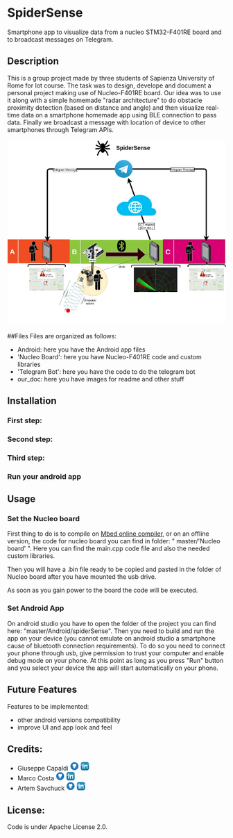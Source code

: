 # SpiderSense
Smartphone app to visualize data from a nucleo STM32-F401RE board and to broadcast messages on Telegram.

<!-- image of acrhitecture
<img src="">
-->

## Description

This is a group project made by three students of Sapienza University of Rome for Iot course. The task was to design, develope and document a personal project making use of Nucleo-F401RE board. Our idea was to use it along with a simple homemade "radar architecture" to do obstacle proximity detection (based on distance and angle) and then visualize real-time data on a smartphone homemade app using BLE connection to pass data. Finally we broadcast a message with location of device to other smartphones through Telegram APIs.

<img src="https://raw.githubusercontent.com/not-a-genius/spiderSense/master/our_doc/readme_images/diagramFinalIot.jpg">

##Files
Files are organized as follows:
- Android: here you have the Android app files    
- 'Nucleo Board': here you have Nucleo-F401RE code and custom libraries
- 'Telegram Bot': here you have the code to do the telegram bot
- our_doc: here you have images for readme and other stuff



## Installation

<!--
```java
//Constant.java
package com.example.easy2park;

public class Constant {
    public static final String BLE_STATE_CHANGED_ACTION = "android.bluetooth.adapter.action.STATE_CHANGED";
    public static final String SENSORO_DEVICE1="0117C59B4EC7";
    public static final String SENSORO_DEVICE2="0117C582CAD7";
    public static final String SENSORO_DEVICE3="0117C5578442";
}
```
-->

### First step:


### Second step:


### Third step:

### Run your android app

## Usage
### Set the Nucleo board

First thing to do is to compile on [Mbed online compiler](https://ide.mbed.com/compiler/), or on an offline version, the code for nucleo board you can find in folder: " master/'Nucleo board' ". Here you can find the main.cpp code file and also the needed custom libraries.

Then you will have a .bin file ready to be copied and pasted in the folder of Nucleo board after you have mounted the usb drive.

As soon as you gain power to the board the code will be executed.

### Set Android App

On android  studio you have to open the folder of the project you can find here: "master/Android/spiderSense". Then you need to build and run the app on your device (you cannot emulate on android studio a smartphone cause of bluetooth connection requirements). To do so you need to connect your phone through usb, give permission to trust your computer and enable debug mode on your phone. At this point as long as you press "Run" button and you select your device the app will start automatically on your phone.


## Future Features
Features to be implemented:
- other android versions compatibility
- improve UI and app look and feel

## Credits:
- Giuseppe Capaldi [<img src="https://raw.githubusercontent.com/not-a-genius/spiderSense/master/our_doc/readme_images/gitIcon.png" height="20" width="20" >](https://github.com/not-a-genius)
					[<img src="https://raw.githubusercontent.com/not-a-genius/spiderSense/master/our_doc/readme_images/inIcon.png" height="20" width="20" >](https://www.linkedin.com/in/giuseppe-capaldi-56688a171/)
- Marco Costa [<img src="https://raw.githubusercontent.com/not-a-genius/spiderSense/master/our_doc/readme_images/gitIcon.png" height="20" width="20" >](https://github.com/marcocosta96/)
					[<img src="https://raw.githubusercontent.com/not-a-genius/spiderSense/master/our_doc/readme_images/inIcon.png" height="20" width="20" >](https://www.linkedin.com/in/marco-costa-ecs)
- Artem Savchuck [<img src="https://raw.githubusercontent.com/not-a-genius/spiderSense/master/our_doc/readme_images/gitIcon.png" height="20" width="20" >](https://github.com/Artem723)
 					[<img src="https://raw.githubusercontent.com/not-a-genius/spiderSense/master/our_doc/readme_images/inIcon.png" height="20" width="20" >](https://www.linkedin.com/in/artem-savchuk-7278a7170/)


## License:
 Code is under Apache License 2.0.
